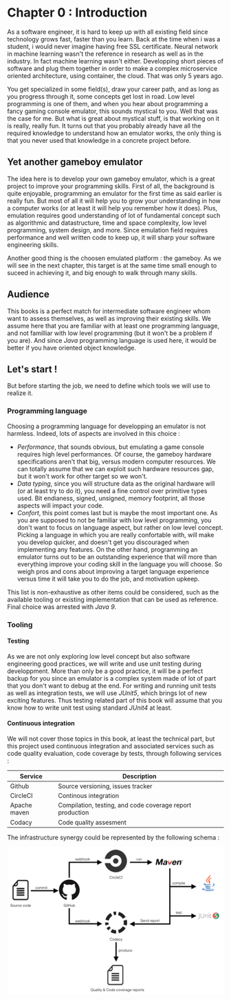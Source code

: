 # Chapter 0 : Introduction

As a software engineer, it is hard to keep up with all existing field since technology grows fast, faster
than you learn. Back at the time when i was a student, i would never imagine having free SSL certificate.
Neural network in machine learning wasn't the reference in research as well as in the industry. In fact
machine learning wasn't either. Developping short pieces of software and plug them together in order to
make a complex microservice oriented architecture, using container, the cloud. That was only 5 years ago.

You get specialized in some field(s), draw your career path, and as long as you progress through it, some
concepts get lost in road. Low level programming is one of them, and when you hear about programming a
fancy gaming console emulator, this sounds mystical to you. Well that was the case for me. But what is great
about mystical stuff, is that working on it is really, really fun. It turns out that you probably already
have all the required knowledge to understand how an emulator works, the only thing is that you never
used that knowledge in a concrete project before.

## Yet another gameboy emulator

The idea here is to develop your own gameboy emulator, which is a great project to improve your
programming skills. First of all, the background is quite enjoyable, programming an emulator for the
first time as said earlier is really fun. But most of all it will help you to grow your understanding
in how a computer works (or at least it will help you remember how it does). Plus, emulation requires
good understanding of lot of fundamental concept such as algorithmic and datastructure, time and space
complexity, low level programming, system design, and more. Since emulation field requires performance
and well written code to keep up, it will sharp your software engineering skills.

Another good thing is the choosen emulated platform : the gameboy. As we will see in the next chapter,
this target is at the same time small enough to suceed in achieving it, and big enough to walk through
many skills.

## Audience

This books is a perfect match for intermediate software engineer whom want to assess themselves, as well
as improving their existing skills. We assume here that you are familiar with at least one programming
language, and not familliar with low level programming (but it won't be a problem if you are). And since
*Java* programming language is used here, it would be better if you have oriented object knowledge.

## Let's start !

But before starting the job, we need to define which tools we will use to realize it.

### Programming language

Choosing a programming language for developping an emulator is not harmless. Indeed, lots of aspects are
involved in this choice :

- _Performance_, that sounds obvious, but emulating a game console requires high level performances. Of
course, the gameboy hardware specifications aren't that big, versus modern computer resources. We can
totally assume that we can exploit such hardware resources gap, but it won't work for other target so
we won't.
- _Data typing_, since you will structure data as the original hardware will (or at least try to do it),
you need a fine control over primitive types used. Bit endianess, signed, unsigned, memory footprint,
all those aspects will impact your code.
- _Confort_, this point comes last but is maybe the most important one. As you are supposed to not be
familiar with low level programming, you don't want to focus on language aspect, but rather on low
level concept. Picking a language in which you are really confortable with, will make you develop
quicker, and doesn't get you discouraged when implementing any features. On the other hand, programming
an emulator turns out to be an outstanding experience that will more than everything improve your coding
skill in the language you will choose. So weigh pros and cons about improving a target language experience
versus time it will take you to do the job, and motivation upkeep.

This list is non-exhaustive as other items could be considered, such as the available tooling or existing
implementation that can be used as reference. Final choice was arrested with *Java 9*.

### Tooling

#### Testing

As we are not only exploring low level concept but also software engineering good practices, we will write
and use unit testing during developpment. More than only be a good practice, it will be a perfect backup
for you since an emulator is a complex system made of lot of part that you don't want to debug at the end.
For writing and running unit tests as well as integration tests, we will use *JUnit5*, which brings lot
of new exciting features. Thus testing related part of this book will assume that you know how to write
unit test using standard *JUnit4* at least.

#### Continuous integration

We will not cover those topics in this book, at least the technical part, but this project used continuous
integration and associated services such as code quality evaluation, code coverage by tests, through following services :

| Service      | Description                                               |
| ------------ | --------------------------------------------------------- |
| Github       | Source versioning, issues tracker                         |
| CircleCI     | Continous integration                                     |
| Apache maven | Compilation, testing, and code coverage report production | 
| Codacy       | Code quality assesment                                    |

The infrastructure synergy could be represented by the following schema :

![process](https://raw.githubusercontent.com/Faylixe/wage/master/images/process.png)
